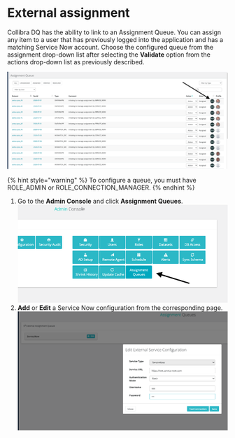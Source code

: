 # External assignment

Collibra DQ has the ability to link to an Assignment Queue. You can assign any item to a user that has previously logged into the application and has a matching Service Now account. Choose the configured queue from the assignment drop-down list after selecting the **Validate** option from the actions drop-down list as previously described.

![](<../../.gitbook/assets/Screen Shot 2020-07-07 at 5.12.22 AM.png>)

{% hint style="warning" %}
To configure a queue, you must have ROLE\_ADMIN or ROLE\_CONNECTION\_MANAGER.
{% endhint %}

1. Go to the **Admin Console** and click **Assignment Queues**.\
   <img src="../../.gitbook/assets/Screen Shot 2020-07-07 at 5.06.59 AM.png" alt="" data-size="original">
2. **Add** or **Edit** a Service Now configuration from the corresponding page.\
   <img src="../../.gitbook/assets/Screen Shot 2020-07-07 at 5.16.11 AM.png" alt="" data-size="original">
